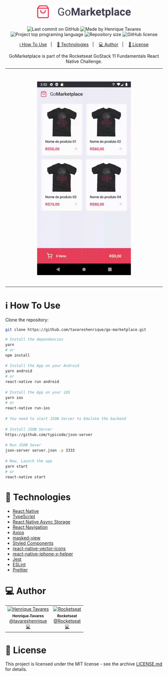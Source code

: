 <h1 align="center">
  <img alt="GoMarketplace" title="GoMarketplace" src="src/assets/logo@2x.png" width="300px" />
</h1>

<p align="center">
  <img alt="Last commit on GitHub" src="https://img.shields.io/github/last-commit/tavareshenrique/fastfeet-app?color=7D40E7" />
  <img alt="Made by Henrique Tavares" src="https://img.shields.io/badge/made%20by-Rocketseat-%20?color=7D40E7" />
  <img alt="Project top programing language" src="https://img.shields.io/github/languages/top/tavareshenrique/fastfeet-app?color=7D40E7">
  <img alt="Repository size" src="https://img.shields.io/github/repo-size/tavareshenrique/fastfeet-app?color=7D40E7">
  <img alt="GitHub license" src="https://img.shields.io/github/license/tavareshenrique/fastfeet-app?color=7D40E7">
</p>

<p align="center">
  <a href="#information_source-how-to-use">ℹ️ How To Use</a>&nbsp;&nbsp;&nbsp;|&nbsp;&nbsp;&nbsp;
  <a href="#rocket-technologies">🚀 Technologies</a>&nbsp;&nbsp;&nbsp;|&nbsp;&nbsp;&nbsp;
  <a href="#computer-author">💻 Author</a>&nbsp;&nbsp;&nbsp;|&nbsp;&nbsp;&nbsp;
  <a href="#memo-license">📝 License</a>
</p>

<p align="center">
  GoMarketplace is part of the Rocketseat GoStack 11 Fundamentals React Native Challenge.
</p>

---

<h1 align="center">
  <img alt="Demonstration" style="margin: 2px" title="Demonstration" src="assets/1.gif" width="300px" />

---

# :information_source: How To Use

Clone the repository:

```bash
git clone https://github.com/tavareshenrique/go-marketplace.git
```

```bash
# Install the dependencies
yarn
# or
npm install

# Install the App on your Android
yarn android
# or
react-native run android

# Install the App on your iOS
yarn ios
# or
react-native run-ios

# You need to start JSON Server to Emulate the backend

# Install JSON Server
https://github.com/typicode/json-server

# Run JSON Sever
json-server server.json -p 3333

# Now, Launch the app
yarn start
# or
react-native start
```

# :rocket: Technologies

- [React Native](https://reactnative.dev/)
- [TypeScript](https://github.com/microsoft/TypeScript)
- [React Native Async Storage](https://github.com/react-native-community/async-storage)
- [React Navigation](https://reactnavigation.org/)
- [Axios](https://github.com/axios/axios)
- [masked-view](https://github.com/react-native-community/react-native-masked-view)
- [Styled Components](https://www.styled-components.com/)
- [react-native-vector-icons](https://github.com/oblador/react-native-vector-icons)
- [react-native-iphone-x-helper](https://github.com/ptelad/react-native-iphone-x-helper)
- [Jest](https://jestjs.io/)
- [ESLint](https://eslint.org/)
- [Prettier](https://prettier.io/)

# :computer: Author

<table>
  <tr>
    <td align="center">
      <a href="http://github.com/tavareshenrique/">
        <img src="https://avatars1.githubusercontent.com/u/27022914?v=4" width="100px;" alt="Henrique Tavares"/>
        <br />
        <sub>
          <b>Henrique Tavares</b>
        </sub>
       </a>
       <br />
       <a href="https://www.linkedin.com/in/tavareshenrique/" title="Linkedin">@tavareshenrique</a>
       <br />
       <a href="https://github.com/tavareshenrique/fastfeet-app/commits?author=tavareshenrique" title="Code">💻</a>
    </td>
    <td align="center">
      <a href="https://github.com/Rocketseat/">
        <img src="https://avatars0.githubusercontent.com/u/28929274?s=200&v=4" width="100px;" alt="Rocketseat"/>
        <br />
        <sub>
          <b>Rocketseat</b>
        </sub>
       </a>
       <br />
       <a href="https://www.linkedin.com/in/tavareshenrique/" title="Linkedin">@Rocketseat</a>
       <br />
       <a href="https://github.com/tavareshenrique/fastfeet-app/commits?author=tavareshenrique" title="Code">💻</a>
    </td>
  </tr>
</table>

# :memo: License

This project is licensed under the MIT license - see the archive [LICENSE.md](https://github.com/tavareshenrique/fastfeet-app/blob/master/LICENSE.md) for details.
